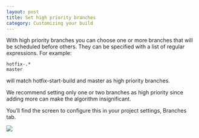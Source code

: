 ```yaml
---
layout: post
title: Set high priority branches
category: Customizing your build
---
```


With high priority branches you can choose one or more branches that will be
scheduled before others. They can be specified with a list of regular
expressions. For example:

```
hotfix-.*
master
```

will match hotfix-start-build and master as high priority branches.

We recommend setting only one or two branches as high priority since adding more
can make the algorithm insignificant.

You’ll find the screen to configure this in your project settings, Branches tab.

<img src="/docs/assets/img/settings/settings-branches.png" class="img-responsive">
